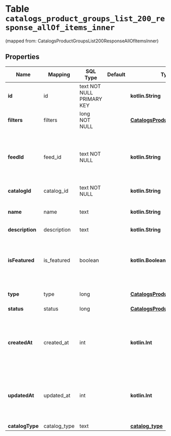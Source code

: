 
# Table `catalogs_product_groups_list_200_response_allOf_items_inner`
(mapped from: CatalogsProductGroupsList200ResponseAllOfItemsInner)

## Properties
Name | Mapping | SQL Type | Default | Type | Description | Notes
---- | ------- | -------- | ------- | ---- | ----------- | -----
**id** | id | text NOT NULL PRIMARY KEY |  | **kotlin.String** | ID of the catalog product group. | 
**filters** | filters | long NOT NULL |  | [**CatalogsProductGroupFilters**](CatalogsProductGroupFilters.md) |  |  [foreignkey]
**feedId** | feed_id | text NOT NULL |  | **kotlin.String** | id of the catalogs feed belonging to this catalog product group | 
**catalogId** | catalog_id | text NOT NULL |  | **kotlin.String** |  | 
**name** | name | text |  | **kotlin.String** | Name of catalog product group |  [optional]
**description** | description | text |  | **kotlin.String** |  |  [optional]
**isFeatured** | is_featured | boolean |  | **kotlin.Boolean** | boolean indicator of whether the product group is being featured or not |  [optional]
**type** | type | long |  | [**CatalogsProductGroupType**](CatalogsProductGroupType.md) |  |  [optional] [foreignkey]
**status** | status | long |  | [**CatalogsProductGroupStatus**](CatalogsProductGroupStatus.md) |  |  [optional] [foreignkey]
**createdAt** | created_at | int |  | **kotlin.Int** | Unix timestamp in seconds of when catalog product group was created. |  [optional]
**updatedAt** | updated_at | int |  | **kotlin.Int** | Unix timestamp in seconds of last time catalog product group was updated. |  [optional]
**catalogType** | catalog_type | text |  | [**catalog_type**](#CatalogType) |  |  [optional]














